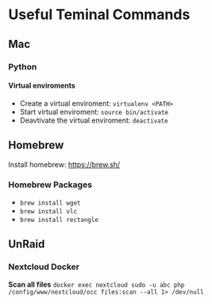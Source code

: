 # Useful Teminal Commands

## Mac
### Python
#### Virtual enviroments
- Create a virtual enviroment: `virtualenv <PATH>`
- Start virtual enviroment: `source bin/activate`
- Deavtivate the virtual enviroment: `deactivate`

## Homebrew 
Install homebrew: https://brew.sh/

### Homebrew Packages
- `brew install wget`
- `brew install vlc`
- `brew install rectangle`

## UnRaid
### Nextcloud Docker
**Scan all files**
`docker exec nextcloud sudo -u abc php /config/www/nextcloud/occ files:scan --all 1> /dev/null`

